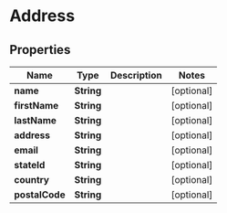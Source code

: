 

# Address


## Properties

| Name | Type | Description | Notes |
|------------ | ------------- | ------------- | -------------|
|**name** | **String** |  |  [optional] |
|**firstName** | **String** |  |  [optional] |
|**lastName** | **String** |  |  [optional] |
|**address** | **String** |  |  [optional] |
|**email** | **String** |  |  [optional] |
|**stateId** | **String** |  |  [optional] |
|**country** | **String** |  |  [optional] |
|**postalCode** | **String** |  |  [optional] |



